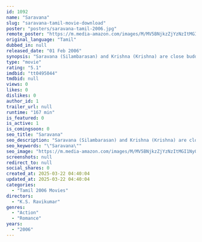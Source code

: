 ```yaml
---
id: 1092
name: "Saravana"
slug: "saravana-tamil-movie-download"
poster: "posters/saravana-tamil-2006.jpg"
remote_poster: "https://m.media-amazon.com/images/M/MV5BNjkzZjYzNzItMGI1Ny00ZTZiLWFhMDYtODRjYjQ2YzFkYzM1XkEyXkFqcGdeQXVyMTEzNzg0Mjkx._V1_SX300.jpg"
original_language: "Tamil"
dubbed_in: null
released_date: "01 Feb 2006"
synopsis: "Saravana (Silambarasan) and Krishna (Krishna) are close buddies in college. Saravana sees a video tape of Krishna's sister Sadhana (Jyothika) studying in London and falls in love with her. So to meet her, Saravana goes with Krishn..."
type: "movie"
rating: "5.1"
imdbid: "tt0495044"
tmdbid: null
views: 0
likes: 0
dislikes: 0
author_id: 1
trailer_url: null
runtime: "167 min"
is_featured: 0
is_active: 1
is_comingsoon: 0
seo_title: "Saravana"
seo_description: "Saravana (Silambarasan) and Krishna (Krishna) are close buddies in college. Saravana sees a video tape of Krishna's sister Sadhana (Jyothika) studying in London and falls in love with her. So to meet her, Saravana goes with Krishn..."
seo_keywords: "\"Saravana\""
seo_image: "https://m.media-amazon.com/images/M/MV5BNjkzZjYzNzItMGI1Ny00ZTZiLWFhMDYtODRjYjQ2YzFkYzM1XkEyXkFqcGdeQXVyMTEzNzg0Mjkx._V1_SX300.jpg"
screenshots: null
redirect_to: null
social_shares: 0
created_at: 2025-03-22 04:40:04
updated_at: 2025-03-22 04:40:04
categories:
  - "Tamil 2006 Movies"
directors:
  - "K.S. Ravikumar"
genres:
  - "Action"
  - "Romance"
years:
  - "2006"
---
```

